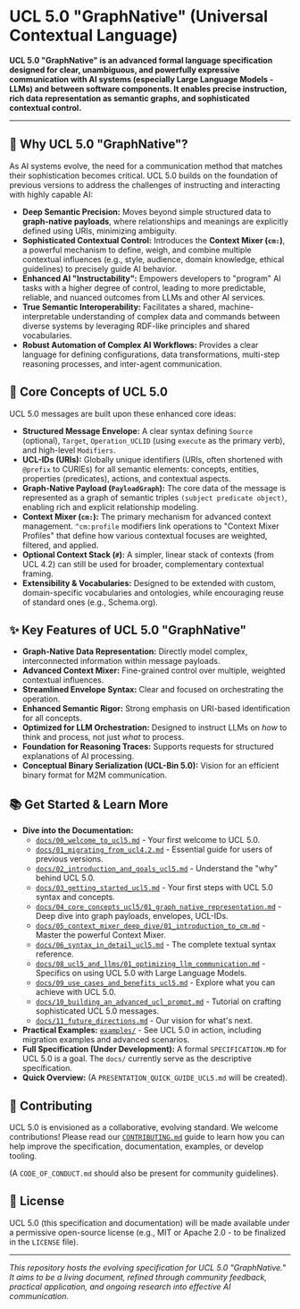 # UCL 5.0 "GraphNative" (Universal Contextual Language)

**UCL 5.0 "GraphNative" is an advanced formal language specification designed for clear, unambiguous, and powerfully expressive communication with AI systems (especially Large Language Models - LLMs) and between software components. It enables precise instruction, rich data representation as semantic graphs, and sophisticated contextual control.**

---

## 🌟 Why UCL 5.0 "GraphNative"?

As AI systems evolve, the need for a communication method that matches their sophistication becomes critical. UCL 5.0 builds on the foundation of previous versions to address the challenges of instructing and interacting with highly capable AI:

*   **Deep Semantic Precision:** Moves beyond simple structured data to **graph-native payloads**, where relationships and meanings are explicitly defined using URIs, minimizing ambiguity.
*   **Sophisticated Contextual Control:** Introduces the **Context Mixer (`cm:`)**, a powerful mechanism to define, weigh, and combine multiple contextual influences (e.g., style, audience, domain knowledge, ethical guidelines) to precisely guide AI behavior.
*   **Enhanced AI "Instructability":** Empowers developers to "program" AI tasks with a higher degree of control, leading to more predictable, reliable, and nuanced outcomes from LLMs and other AI services.
*   **True Semantic Interoperability:** Facilitates a shared, machine-interpretable understanding of complex data and commands between diverse systems by leveraging RDF-like principles and shared vocabularies.
*   **Robust Automation of Complex AI Workflows:** Provides a clear language for defining configurations, data transformations, multi-step reasoning processes, and inter-agent communication.

## 🚀 Core Concepts of UCL 5.0

UCL 5.0 messages are built upon these enhanced core ideas:

*   **Structured Message Envelope:** A clear syntax defining `Source` (optional), `Target`, `Operation_UCLID` (using `execute` as the primary verb), and high-level `Modifiers`.
*   **UCL-IDs (URIs):** Globally unique identifiers (URIs, often shortened with `@prefix` to CURIEs) for all semantic elements: concepts, entities, properties (predicates), actions, and contextual aspects.
*   **Graph-Native Payload (`PayloadGraph`):** The core data of the message is represented as a graph of semantic triples `(subject predicate object)`, enabling rich and explicit relationship modeling.
*   **Context Mixer (`cm:`):** The primary mechanism for advanced context management. `^cm:profile` modifiers link operations to "Context Mixer Profiles" that define how various contextual focuses are weighted, filtered, and applied.
*   **Optional Context Stack (`#`):** A simpler, linear stack of contexts (from UCL 4.2) can still be used for broader, complementary contextual framing.
*   **Extensibility & Vocabularies:** Designed to be extended with custom, domain-specific vocabularies and ontologies, while encouraging reuse of standard ones (e.g., Schema.org).

## ✨ Key Features of UCL 5.0 "GraphNative"

*   **Graph-Native Data Representation:** Directly model complex, interconnected information within message payloads.
*   **Advanced Context Mixer:** Fine-grained control over multiple, weighted contextual influences.
*   **Streamlined Envelope Syntax:** Clear and focused on orchestrating the operation.
*   **Enhanced Semantic Rigor:** Strong emphasis on URI-based identification for all concepts.
*   **Optimized for LLM Orchestration:** Designed to instruct LLMs on *how* to think and process, not just *what* to process.
*   **Foundation for Reasoning Traces:** Supports requests for structured explanations of AI processing.
*   **Conceptual Binary Serialization (UCL-Bin 5.0):** Vision for an efficient binary format for M2M communication.

## 📚 Get Started & Learn More

*   **Dive into the Documentation:**
    *   [`docs/00_welcome_to_ucl5.md`](./docs/00_welcome_to_ucl5.md) - Your first welcome to UCL 5.0.
    *   [`docs/01_migrating_from_ucl4.2.md`](./docs/01_migrating_from_ucl4.2.md) - Essential guide for users of previous versions.
    *   [`docs/02_introduction_and_goals_ucl5.md`](./docs/02_introduction_and_goals_ucl5.md) - Understand the "why" behind UCL 5.0.
    *   [`docs/03_getting_started_ucl5.md`](./docs/03_getting_started_ucl5.md) - Your first steps with UCL 5.0 syntax and concepts.
    *   [`docs/04_core_concepts_ucl5/01_graph_native_representation.md`](./docs/04_core_concepts_ucl5/01_graph_native_representation.md) - Deep dive into graph payloads, envelopes, UCL-IDs.
    *   [`docs/05_context_mixer_deep_dive/01_introduction_to_cm.md`](./docs/05_context_mixer_deep_dive/01_introduction_to_cm.md) - Master the powerful Context Mixer.
    *   [`docs/06_syntax_in_detail_ucl5.md`](./docs/06_syntax_in_detail_ucl5.md) - The complete textual syntax reference.
    *   [`docs/08_ucl5_and_llms/01_optimizing_llm_communication.md`](./docs/08_ucl5_and_llms/01_optimizing_llm_communication.md) - Specifics on using UCL 5.0 with Large Language Models.
    *   [`docs/09_use_cases_and_benefits_ucl5.md`](./docs/09_use_cases_and_benefits_ucl5.md) - Explore what you can achieve with UCL 5.0.
    *   [`docs/10_building_an_advanced_ucl_prompt.md`](./docs/10_building_an_advanced_ucl_prompt.md) - Tutorial on crafting sophisticated UCL 5.0 messages.
    *   [`docs/11_future_directions.md`](./docs/11_future_directions.md) - Our vision for what's next.
*   **Practical Examples:** [`examples/`](./examples/) - See UCL 5.0 in action, including migration examples and advanced scenarios.
*   **Full Specification (Under Development):** A formal `SPECIFICATION.MD` for UCL 5.0 is a goal. The `docs/` currently serve as the descriptive specification.
*   **Quick Overview:** (A `PRESENTATION_QUICK_GUIDE_UCL5.md` will be created).

## 🤝 Contributing

UCL 5.0 is envisioned as a collaborative, evolving standard. We welcome contributions! Please read our [`CONTRIBUTING.md`](./CONTRIBUTING.md) guide to learn how you can help improve the specification, documentation, examples, or develop tooling.

(A `CODE_OF_CONDUCT.md` should also be present for community guidelines).

## 📝 License

UCL 5.0 (this specification and documentation) will be made available under a permissive open-source license (e.g., MIT or Apache 2.0 - to be finalized in the `LICENSE` file).

---

*This repository hosts the evolving specification for UCL 5.0 "GraphNative." It aims to be a living document, refined through community feedback, practical application, and ongoing research into effective AI communication.*